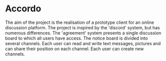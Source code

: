 # Accordo

The aim of the project is the realisation of a prototype client for an online discussion platform. The project is inspired by the 'discord' system, but has numerous differences.
The 'agreement' system presents a single discussion board to which all users have access. The notice board is divided into several channels. Each user can read and write text messages, pictures and can share their position on each channel. Each user can create new channels.
